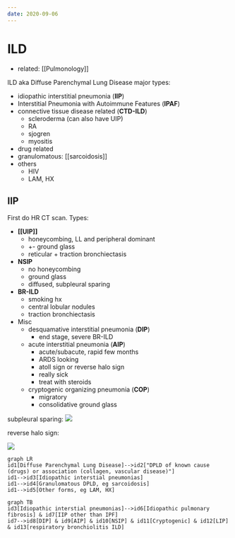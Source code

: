 ```yaml
---
date: 2020-09-06
---
```


# ILD

- related: [[Pulmonology]]

ILD aka Diffuse Parenchymal Lung Disease
major types:

- idiopathic interstitial pneumonia (**IIP**)
- Interstitial Pneumonia with Autoimmune Features (**IPAF**)
- connective tissue disease related (**CTD-ILD**)
	- scleroderma (can also have UIP)
	- RA
	- sjogren
	- myositis
- drug related
- granulomatous: [[sarcoidosis]]
- others
	- HIV
	- LAM, HX

## IIP

First do HR CT scan. Types:

- **[[UIP]]**
	- honeycombing, LL and peripheral dominant
	- \+- ground glass
	- reticular + traction bronchiectasis
- **NSIP**
	- no honeycombing
	- ground glass
	- diffused, subpleural sparing
- **BR-ILD**
	- smoking hx
	- central lobular nodules
	- traction bronchiectasis
- Misc
	- desquamative interstitial pneumonia (**DIP**)
		- end stage, severe BR-ILD
	- acute interstitial pneumonia (**AIP**)
		- acute/subacute, rapid few months
		- ARDS looking
		- atoll sign or reverse halo sign
		- really sick
		- treat with steroids
	- cryptogenic organizing pneumonia (**COP**)
		- migratory
		- consolidative ground glass

subpleural sparing:
![](https://photos.thisispiggy.com/file/wikiFiles/20200906125021_4.png)

reverse halo sign:

![](https://photos.thisispiggy.com/file/wikiFiles/20200906125021_5.png)

```mermaid
graph LR
id1[Diffuse Parenchymal Lung Disease]-->id2["DPLD of known cause (drugs) or association (collagen, vascular disease)"]
id1-->id3[Idiopathic interstial pneumonias]
id1-->id4[Granulomatous DPLD, eg sarcoidosis]
id1-->id5[Other forms, eg LAM, HX]

```

```mermaid
graph TB
id3[Idiopathic interstial pneumonias]-->id6[Idiopathic pulmonary fibrosis] & id7[IIP other than IPF]
id7-->id8[DIP] & id9[AIP] & id10[NSIP] & id11[Cryptogenic] & id12[LIP] & id13[respiratory bronchiolitis ILD]
```
